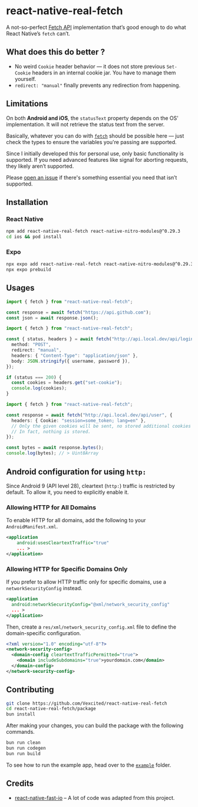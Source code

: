 # react-native-real-fetch

A not-so-perfect [Fetch API](https://developer.mozilla.org/docs/Web/API/Fetch_API) implementation that’s good enough to do what React Native’s `fetch` can’t.

## What does this do better ?

- No weird `Cookie` header behavior — it does not store previous `Set-Cookie` headers in an internal cookie jar. You have to manage them yourself.
- `redirect: "manual"` finally prevents any redirection from happening.

## Limitations

On both **Android and iOS**, the `statusText` property depends on the OS' implementation. It will not retrieve the status text from the server.

Basically, whatever you can do with [`fetch`](https://developer.mozilla.org/docs/Web/API/Window/fetch) should be possible here —
just check the types to ensure the variables you're passing are supported.

Since I initially developed this for personal use, only basic functionality is supported.
If you need advanced features like signal for aborting requests, they likely aren’t supported.

Please [open an issue](https://github.com/Vexcited/react-native-real-fetch/issues) if there's something essential you need that isn’t supported.

## Installation

### React Native

```sh
npm add react-native-real-fetch react-native-nitro-modules@^0.29.3
cd ios && pod install
```

### Expo

```sh
npx expo add react-native-real-fetch react-native-nitro-modules@^0.29.3
npx expo prebuild
```

## Usages

```typescript
import { fetch } from "react-native-real-fetch";

const response = await fetch("https://api.github.com");
const json = await response.json();
```

```typescript
import { fetch } from "react-native-real-fetch";

const { status, headers } = await fetch("http://api.local.dev/api/login", {
  method: "POST",
  redirect: "manual",
  headers: { "Content-Type": "application/json" },
  body: JSON.stringify({ username, password }),
});

if (status === 200) {
  const cookies = headers.get("set-cookie");
  console.log(cookies);
}
```

```typescript
import { fetch } from "react-native-real-fetch";

const response = await fetch("http://api.local.dev/api/user", {
  headers: { Cookie: "session=some_token; lang=en" },
  // Only the given cookies will be sent, no stored additional cookies will be sent !
  // In fact, nothing is stored.
});

const bytes = await response.bytes();
console.log(bytes); // > Uint8Array
```

## Android configuration for using `http:`

Since Android 9 (API level 28), cleartext (`http:`) traffic is restricted by default. To allow it, you need to explicitly enable it.

### Allowing HTTP for All Domains

To enable HTTP for all domains, add the following to your `AndroidManifest.xml`.

```xml
<application
    android:usesCleartextTraffic="true"
    ... >
</application>
```

### Allowing HTTP for Specific Domains Only

If you prefer to allow HTTP traffic only for specific domains, use a `networkSecurityConfig` instead.

```xml
<application
  android:networkSecurityConfig="@xml/network_security_config"
  ... >
</application>
```

Then, create a `res/xml/network_security_config.xml` file to define the domain-specific configuration.

```xml
<?xml version="1.0" encoding="utf-8"?>
<network-security-config>
  <domain-config cleartextTrafficPermitted="true">
    <domain includeSubdomains="true">yourdomain.com</domain>
  </domain-config>
</network-security-config>
```

## Contributing

```sh
git clone https://github.com/Vexcited/react-native-real-fetch
cd react-native-real-fetch/package
bun install
```

After making your changes, you can build the package with the following commands.

```sh
bun run clean
bun run codegen
bun run build
```

To see how to run the example app, head over to the [`example`](/example) folder.

## Credits

- [react-native-fast-io](https://github.com/callstackincubator/react-native-fast-io) – A lot of code was adapted from this project.
